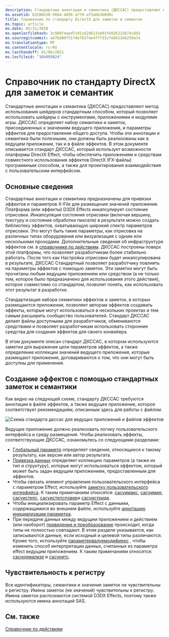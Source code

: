 ```yaml
---
description: Стандартные аннотации и семантика (ДКССАС) предоставляют метод использования шейдеров стандартным способом, который позволяет использовать шейдеры с инструментами, приложениями и модулями игры.
ms.assetid: b3206b30-56b4-4d56-a778-af3a6b3b8d9c
title: Справочник по стандарту DirectX для заметок и семантик
ms.topic: article
ms.date: 05/31/2018
ms.openlocfilehash: 3c989f4aed7c01c62d6133e01fe035223b74c8d3
ms.sourcegitcommit: a47bd86f517de76374e4fff33cfeb613eb259a7e
ms.translationtype: MT
ms.contentlocale: ru-RU
ms.lasthandoff: 01/06/2021
ms.locfileid: "104495024"
---
```

# <a name="directx-standard-annotations-and-semantics-reference"></a>Справочник по стандарту DirectX для заметок и семантик

Стандартные аннотации и семантика (ДКССАС) предоставляют метод использования шейдеров стандартным способом, который позволяет использовать шейдеры с инструментами, приложениями и модулями игры. ДКССАС определяет набор семантики и заметок, присоединенных к значениям ведущего приложения, и параметры эффектов для предоставления общего доступа. Чтобы эти аннотации и семантика были полезными, они должны быть реализованы как в ведущем приложении, так и в файле эффектов. В этом документе описывается стандарт ДКССАС, который использует возможности платформы DirectX Effect, чтобы обеспечить приложениям и средствам совместного использования эффектов DirectX (FX-файлы) программным способом, а также для проектирования взаимодействия с пользовательским интерфейсом.

## <a name="background-information"></a>Основные сведения

Стандартные аннотации и семантика предназначены для привязки эффектов и параметров X-File для размещения значений приложения. Платформа (или эффекты) D3DX Effects инкапсулирует состояние отрисовки. Инкапсуляция состояния отрисовки (включая вершину, текстуру и состояние обработки пикселя) в результате можно создать библиотеку эффектов, охватывающую широкий спектр параметров отрисовки. Это могут быть такие параметры, как отрисовка на различных типах оборудования или визуализация с одним или несколькими проходами. Дополнительные сведения об инфраструктуре эффектов см. в [справочнике по действиям](dx9-graphics-reference-effects.md). ДКССАС построены поверх этой платформы, что позволяет разработчикам более стабильно работать. После того как Настройка отрисовки будет инкапсулирована в результате, ДКССАС Стандартный позволяет разработчику повлиять на параметры эффектов с помощью заметок. Эти заметки могут быть прочитаны любым ведущим приложением или средством (а не только тем, которое было предназначено для использования этого действия), которое совместимо со стандартом, позволит понять, как использовать этот результат в разработке.

Стандартизация набора семантики эффектов и заметок, в которых размещаются приложения, позволяет авторам эффектов создавать эффекты, которые могут использоваться в нескольких проектах и тем самым расширить сообщество пользователей. Стандарт ДКССАС делает файлы доступными для разработчиков, обмениваются средствами и позволяет разработчикам использовать сторонние средства для создания эффектов для своего конвейера.

В этом документе описан стандарт ДКССАС, в котором используются заметки для выражения цели параметров эффектов, а также определение коллекции значений ведущего приложения, которые размещают приложения, договариваются о том, что они могут быть доступны для применения.

## <a name="authoring-effects-with-standard-annotations-and-semantics"></a>Создание эффектов с помощью стандартных заметок и семантики

Как видно на следующей схеме, стандарту ДКССАС требуются аннотации в файле эффектов, а также ведущее приложение, которое соответствует рекомендациям, описанным здесь для работы с файлом.

![Схема стандарта дкссас для ведущих приложений и файлов эффектов](images/sas-2.png)

Ведущее приложение должно реализовать логику пользовательского интерфейса и среду размещения. Чтобы реализовать эффекты, соответствующие ДКССАС, ознакомьтесь со следующими разделами:

-   [Глобальный параметр](global-parameter.md) определяет сведения, относящиеся к такому результату, как версия или автор результата.
-   [Привязка данных](data-binding.md) определяет коллекцию параметров (а также их тип и структуру), которые могут использоваться эффектом, который может быть задан ведущим приложением, предоставленным для эффектов.
-   Чтобы связать элемент управления пользовательского интерфейса с параметром Effect, используйте [заметку пользовательского интерфейса](ui-annotation.md). К таким примечаниям относятся: [сасуимакс](ui-annotation.md), [сасуимин](ui-annotation.md), [сасуистепс](ui-annotation.md), [сасуистепсповер](ui-annotation.md)и [сасуистриде](ui-annotation.md).
-   Чтобы инициализировать параметр Effect с данными, содержащимися во внешнем файле, используйте [аннотацию инициализации параметра](parameter-initialization-annotation.md).
-   При передаче данных между ведущим приложением и действием (или наоборот) [приведение и преобразование](casting-and-conversion.md) происходит, когда типы не полностью совпадают. В этом разделе указывается, как записываются данные, если исходный и целевой типы различаются. Кроме того, используйте [параметервалуемодифиерс](casting-and-conversion.md) , чтобы изменить способ интерпретации данных, считанных из параметра effect ведущим приложением. К таким примечаниям относятся: [саснормализе](casting-and-conversion.md) и [сасунитс](casting-and-conversion.md).

## <a name="case-sensitivity"></a>Чувствительность к регистру

Все идентификаторы, семантики и значения заметок не чувствительны к регистру. Имена заметок (не значений) чувствительны к регистру. Имена заметок распознаются системой D3DX Effects, поэтому также используются имена аннотаций SAS.

## <a name="related-topics"></a>См. также

<dl> <dt>

[Справочник по действиям](dx9-graphics-reference-effects.md)
</dt> </dl>

 

 




